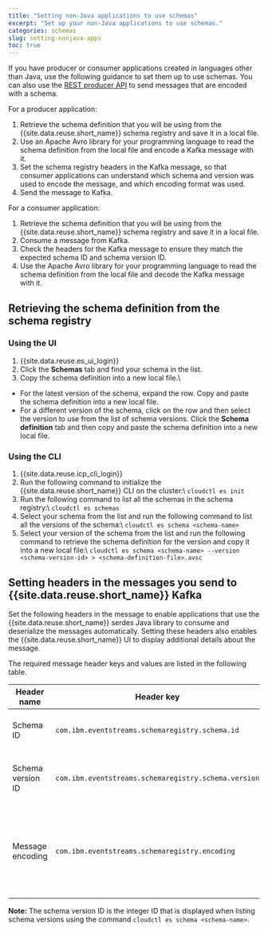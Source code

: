 ```yaml
---
title: "Setting non-Java applications to use schemas"
excerpt: "Set up your non-Java applications to use schemas."
categories: schemas
slug: setting-nonjava-apps
toc: true
---
```


If you have producer or consumer applications created in languages other than Java, use the following guidance to set them up to use schemas. You can also use the [REST producer API](../using-with-rest-producer) to send messages that are encoded with a schema.


For a producer application:
1. Retrieve the schema definition that you will be using from the {{site.data.reuse.short_name}} schema registry and save it in a local file.
2. Use an Apache Avro library for your programming language to read the schema definition from the local file and encode a Kafka message with it.
3. Set the schema registry headers in the Kafka message, so that consumer applications can understand which schema and version was used to encode the message, and which encoding format was used.
4. Send the message to Kafka.

For a consumer application:
1. Retrieve the schema definition that you will be using from the {{site.data.reuse.short_name}} schema registry and save it in a local file.
2. Consume a message from Kafka.
3. Check the headers for the Kafka message to ensure they match the expected schema ID and schema version ID.
4. Use the Apache Avro library for your programming language to read the schema definition from the local file and decode the Kafka message with it.



## Retrieving the schema definition from the schema registry

### Using the UI

1. {{site.data.reuse.es_ui_login}}
2. Click the **Schemas** tab and find your schema in the list.
3. Copy the schema definition into a new local file.\\
  - For the latest version of the schema, expand the row. Copy and paste the schema definition into a new local file.
  - For a different version of the schema, click on the row and then select the version to use from the list of schema versions. Click the **Schema definition** tab and then copy and paste the schema definition into a new local file.

### Using the CLI

1. {{site.data.reuse.icp_cli_login}}
2. Run the following command to initialize the {{site.data.reuse.short_name}} CLI on the cluster:\\
    `cloudctl es init`
3. Run the following command to list all the schemas in the schema registry:\\
    `cloudctl es schemas`
4. Select your schema from the list and run the following command to list all the versions of the schema:\\
    `cloudctl es schema <schema-name>`
5. Select your version of the schema from the list and run the following command to retrieve the schema definition for the version and copy it into a new local file:\\
    `cloudctl es schema <schema-name> --version <schema-version-id> > <schema-definition-file>.avsc`


## Setting headers in the messages you send to {{site.data.reuse.short_name}} Kafka

Set the following headers in the message to enable applications that use the {{site.data.reuse.short_name}} serdes Java library to consume and deserialize the messages automatically. Setting these headers also enables the {{site.data.reuse.short_name}} UI to display additional details about the message.

The required message header keys and values are listed in the following table.

Header name       | Header key                                           | Header value
------------------|------------------------------------------------------|-------------
Schema ID         | `com.ibm.eventstreams.schemaregistry.schema.id`      | The schema ID as a string.
Schema version ID | `com.ibm.eventstreams.schemaregistry.schema.version` | The schema version ID as a string.
Message encoding  | `com.ibm.eventstreams.schemaregistry.encoding`       | Either `JSON` for Avro JSON encoding, or `BINARY` for Avro binary encoding.

**Note:** The schema version ID is the integer ID that is displayed when listing schema versions using the command `cloudctl es schema <schema-name>`.
